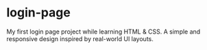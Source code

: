 # login-page
My first login page project while learning HTML &amp; CSS. A simple and responsive design inspired by real-world UI layouts.
